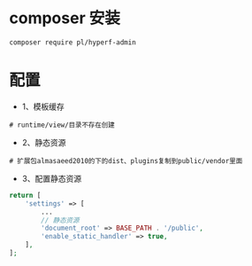 # composer 安装

```
composer require pl/hyperf-admin
```

# 配置

- 1、模板缓存
```
# runtime/view/目录不存在创建
```

- 2、静态资源

```
# 扩展包almasaeed2010的下的dist、plugins复制到public/vendor里面
```

- 3、配置静态资源
```php
return [
    'settings' => [
        ...
        // 静态资源
        'document_root' => BASE_PATH . '/public',
        'enable_static_handler' => true,
    ],
];
```